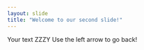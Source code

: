```yaml
---
layout: slide
title: "Welcome to our second slide!"
---
```

Your text ZZZY
Use the left arrow to go back!

